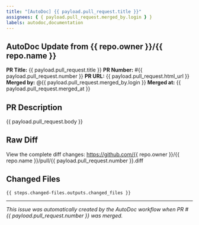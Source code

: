 ```yaml
---
title: "[AutoDoc] {{ payload.pull_request.title }}"
assignees: { { payload.pull_request.merged_by.login } }
labels: autodoc,documentation
---
```


## AutoDoc Update from {{ repo.owner }}/{{ repo.name }}

**PR Title:** {{ payload.pull_request.title }} **PR
Number:** #{{ payload.pull_request.number }} **PR URL:**
{{ payload.pull_request.html_url }} **Merged by:**
@{{ payload.pull_request.merged_by.login }} **Merged at:**
{{ payload.pull_request.merged_at }}

## PR Description

{{ payload.pull_request.body }}

## Raw Diff

View the complete diff changes: https://github.com/{{ repo.owner
}}/{{ repo.name }}/pull/{{ payload.pull_request.number }}.diff

## Changed Files

```
{{ steps.changed-files.outputs.changed_files }}
```

---

_This issue was automatically created by the AutoDoc workflow when
PR #{{ payload.pull_request.number }} was merged._
